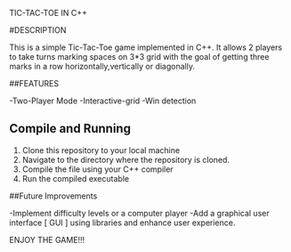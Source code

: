 TIC-TAC-TOE IN C++

#DESCRIPTION

This is a simple Tic-Tac-Toe game implemented in C++.
It allows 2 players to take turns marking spaces on 3*3 grid with the goal of getting three marks in a row horizontally,vertically or diagonally.

##FEATURES

-Two-Player Mode
-Interactive-grid
-Win detection

## Compile and Running

1. Clone this repository to your local machine
2. Navigate to the directory where the repository is cloned.
3. Compile the file using your C++ compiler
4. Run the compiled executable

##Future Improvements 

-Implement difficulty levels or a computer player 
-Add a graphical user interface [ GUI ] using libraries and enhance user experience.

ENJOY THE GAME!!!
